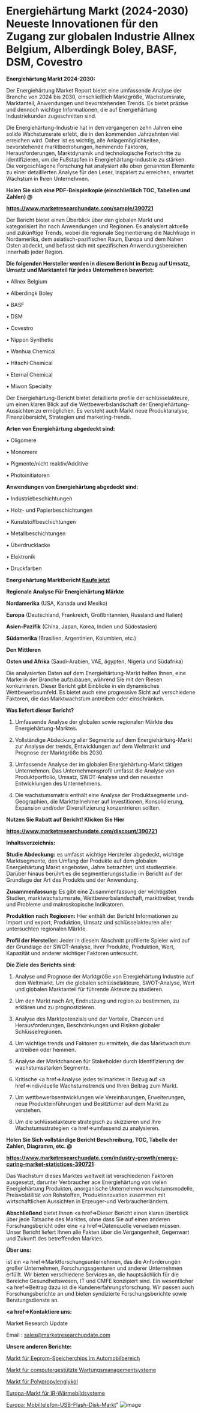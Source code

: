 # Energiehärtung Markt (2024-2030) Neueste Innovationen für den Zugang zur globalen Industrie Allnex Belgium, Alberdingk Boley, BASF, DSM, Covestro

<strong>Energiehärtung Markt 2024-2030:</strong>

Der Energiehärtung Market Report bietet eine umfassende Analyse der Branche von 2024 bis 2030, einschließlich Marktgröße, Wachstumsrate, Marktanteil, Anwendungen und bevorstehenden Trends. Es bietet präzise und dennoch wichtige Informationen, die auf Energiehärtung Industriekunden zugeschnitten sind.

Die Energiehärtung-Industrie hat in den vergangenen zehn Jahren eine solide Wachstumsrate erlebt, die in den kommenden Jahrzehnten viel erreichen wird. Daher ist es wichtig, alle Anlagemöglichkeiten, bevorstehende marktbedrohungen, hemmende Faktoren, Herausforderungen, Marktdynamik und technologische Fortschritte zu identifizieren, um die Fußstapfen in Energiehärtung-Industrie zu stärken. Die vorgeschlagene Forschung hat analysiert alle oben genannten Elemente zu einer detaillierten Analyse für den Leser, inspiriert zu erreichen, erwartet Wachstum in Ihren Unternehmen.



<strong>Holen Sie sich eine PDF-Beispielkopie (einschließlich TOC, Tabellen und Zahlen) @
</strong>

<strong><a href=https://www.marketresearchupdate.com/sample/390721>

<strong>https://www.marketresearchupdate.com/sample/390721</u></font></a></strong></strong>

Der Bericht bietet einen Überblick über den globalen Markt und kategorisiert ihn nach Anwendungen und Regionen. Es analysiert aktuelle und zukünftige Trends, wobei die regionale Segmentierung die Nachfrage in Nordamerika, dem asiatisch-pazifischen Raum, Europa und dem Nahen Osten abdeckt, und befasst sich mit spezifischen Anwendungsbereichen innerhalb jeder Region.



<strong>Die folgenden Hersteller werden in diesem Bericht in Bezug auf Umsatz, Umsatz und Marktanteil für jedes Unternehmen bewertet:</strong>

• Allnex Belgium

• Alberdingk Boley

• BASF

• DSM

• Covestro

• Nippon Synthetic

• Wanhua Chemical

• Hitachi Chemical

• Eternal Chemical

• Miwon Specialty

Der Energiehärtung-Bericht bietet detaillierte profile der schlüsselakteure, um einen klaren Blick auf die Wettbewerbslandschaft der Energiehärtung-Aussichten zu ermöglichen. Es versteht auch Markt neue Produktanalyse, Finanzübersicht, Strategien und marketing-trends.



<strong>Arten von Energiehärtung abgedeckt sind:</strong>

• Oligomere

• Monomere

• Pigmente/nicht reaktiv/Additive

• Photoinitiatoren



<strong>Anwendungen von Energiehärtung abgedeckt sind:</strong>

• Industriebeschichtungen

• Holz- und Papierbeschichtungen

• Kunststoffbeschichtungen

• Metallbeschichtungen

• Überdrucklacke

• Elektronik

• Druckfarben



<strong>Energiehärtung Marktbericht <a href=https://www.marketresearchupdate.com/buynow/390721>Kaufe jetzt</a></strong>



<strong>Regionale Analyse Für Energiehärtung Märkte</strong>



<strong>Nordamerika</strong> (USA, Kanada und Mexiko)



<strong>Europa</strong> (Deutschland, Frankreich, Großbritannien, Russland und Italien)



<strong>Asien-Pazifik</strong> (China, Japan, Korea, Indien und Südostasien)



<strong>Südamerika</strong> (Brasilien, Argentinien, Kolumbien, etc.)



<strong>Den Mittleren</strong> 

<strong>Osten und Afrika</strong> (Saudi-Arabien, VAE, ägypten, Nigeria und Südafrika)

Die analysierten Daten auf dem Energiehärtung-Markt helfen Ihnen, eine Marke in der Branche aufzubauen, während Sie mit den Riesen konkurrieren. Dieser Bericht gibt Einblicke in ein dynamisches Wettbewerbsumfeld. Es bietet auch eine progressive Sicht auf verschiedene Faktoren, die das Marktwachstum antreiben oder einschränken.



<strong>Was liefert dieser Bericht?</strong>

1. Umfassende Analyse der globalen sowie regionalen Märkte des Energiehärtung-Marktes.

2. Vollständige Abdeckung aller Segmente auf dem Energiehärtung-Markt zur Analyse der trends, Entwicklungen auf dem Weltmarkt und Prognose der Marktgröße bis 2030.

3. Umfassende Analyse der im globalen Energiehärtung-Markt tätigen Unternehmen. Das Unternehmensprofil umfasst die Analyse von Produktportfolio, Umsatz, SWOT-Analyse und den neuesten Entwicklungen des Unternehmens.

4. Die wachstumsmatrix enthält eine Analyse der Produktsegmente und-Geographien, die Marktteilnehmer auf Investitionen, Konsolidierung, Expansion und/oder Diversifizierung konzentrieren sollten.



<strong>Nutzen Sie Rabatt auf Bericht! Klicken Sie Hier
</strong>

<strong><a href=https://www.marketresearchupdate.com/discount/390721>https://www.marketresearchupdate.com/discount/390721</b></u></font></strong></a>



<strong>Inhaltsverzeichnis:</strong>



<strong>Studie Abdeckung:</strong> es umfasst wichtige Hersteller abgedeckt, wichtige Marktsegmente, den Umfang der Produkte auf dem globalen Energiehärtung Markt angeboten, Jahre betrachtet, und studienziele. Darüber hinaus berührt es die segmentierungsstudie im Bericht auf der Grundlage der Art des Produkts und der Anwendung.



<strong>Zusammenfassung:</strong> Es gibt eine Zusammenfassung der wichtigsten Studien, marktwachstumsrate, Wettbewerbslandschaft, markttreiber, trends und Probleme und makroskopische Indikatoren.



<strong>Produktion nach Regionen:</strong> Hier enthält der Bericht Informationen zu import und export, Produktion, Umsatz und schlüsselakteuren aller untersuchten regionalen Märkte.



<strong>Profil der Hersteller:</strong> Jeder in diesem Abschnitt profilierte Spieler wird auf der Grundlage der SWOT-Analyse, Ihrer Produkte, Produktion, Wert, Kapazität und anderer wichtiger Faktoren untersucht.



<strong>Die Ziele des Berichts sind:</strong>

1) Analyse und Prognose der Marktgröße von Energiehärtung Industrie auf dem Weltmarkt.
Um die globalen schlüsselakteure, SWOT-Analyse, Wert und globalen Marktanteil für führende Akteure zu studieren.

2) Um den Markt nach Art, Endnutzung und region zu bestimmen, zu erklären und zu prognostizieren.

3) Analyse des Marktpotenzials und der Vorteile, Chancen und Herausforderungen, Beschränkungen und Risiken globaler Schlüsselregionen.

4) Um wichtige trends und Faktoren zu ermitteln, die das Marktwachstum antreiben oder hemmen.

5) Analyse der Marktchancen für Stakeholder durch Identifizierung der wachstumsstarken Segmente.

6) Kritische <a href=>Analyse</a> jedes teilmarktes in Bezug auf <a href=>individuelle</a> Wachstumstrends und Ihren Beitrag zum Markt.

7) Um wettbewerbsentwicklungen wie Vereinbarungen, Erweiterungen, neue Produkteinführungen und Besitztümer auf dem Markt zu verstehen.

8) Um die schlüsselakteure strategisch zu skizzieren und Ihre Wachstumsstrategien <a href=>umfassend</a> zu analysieren.



<strong>Holen Sie Sich vollständige Bericht Beschreibung, TOC, Tabelle der Zahlen, Diagramm, etc. @ </strong>

<strong><a href=https://www.marketresearchupdate.com/industry-growth/energy-curing-market-statistices-390721>https://www.marketresearchupdate.com/industry-growth/energy-curing-market-statistices-390721</a></font></strong>

Das Wachstum dieses Marktes weltweit ist verschiedenen Faktoren ausgesetzt, darunter Verbraucher ace Energiehärtung von vielen Energiehärtung Produkten, anorganische Unternehmen wachstumsmodelle, Preisvolatilität von Rohstoffen, Produktinnovation zusammen mit wirtschaftlichen Aussichten in Erzeuger-und Verbraucherländern.



<strong>Abschließend</strong> bietet Ihnen <a href=>Dieser</a> Bericht einen klaren überblick über jede Tatsache des Marktes, ohne dass Sie auf einen anderen Forschungsbericht oder eine <a href=>Datenquelle</a> verweisen müssen. Unser Bericht liefert Ihnen alle Fakten über die Vergangenheit, Gegenwart und Zukunft des betreffenden Marktes.



<strong>Über uns:</strong>

 ist ein <a href=>Marktfors</a>chungsunternehmen, das die Anforderungen großer Unternehmen, Forschungsagenturen und anderer Unternehmen erfüllt. Wir bieten verschiedene Services an, die hauptsächlich für die Bereiche Gesundheitswesen, IT und CMFE konzipiert sind. Ein wesentlicher <a href=>Beitrag</a> dazu ist die Kundenerfahrungsforschung. Wir passen auch Forschungsberichte an und bieten syndizierte Forschungsberichte sowie Beratungsdienste an.



<strong><a href=>Kontaktiere uns:</a></strong>

Market Research Update

Email : sales@marketresearchupdate.com



<strong>Unsere anderen Berichte:</strong>

<a href=https://www.linkedin.com/pulse/eeprom-memory-chips-automotive-market-2023-2029>Markt für Eeprom-Speicherchips im Automobilbereich</a>

<a href=https://www.linkedin.com/pulse/computerized-maintenance-management-system-market-1f>Markt für computergestützte Wartungsmanagementsysteme</a>

<a href=https://www.linkedin.com/pulse/polypropylene-glycol-market-report-2023-top-company-trends>Markt für Polypropylenglykol</a>

<a href=https://www.linkedin.com/pulse/europe-ir-thermal-imaging-systems-market-overview>Europa-Markt für IR-Wärmebildsysteme</a>

<a href=https://www.linkedin.com/pulse/europe-moblie-phone-usb-flash-disk-market-witness>Europa: Mobiltelefon-USB-Flash-Disk-Markt</a>"
![image](https://github.com/Gayatrikarjule/Market-Analysis-361/assets/97346546/39e8cbe6-a0fc-4d30-af70-747a8fbc924a)
